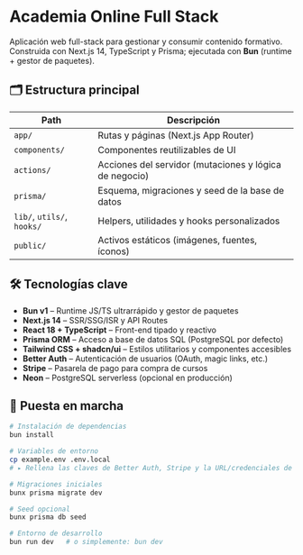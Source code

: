 # Academia Online Full Stack

Aplicación web full-stack para gestionar y consumir contenido formativo.  
Construida con Next.js 14, TypeScript y Prisma; ejecutada con **Bun** (runtime + gestor de paquetes).

## 🗂️ Estructura principal

| Path | Descripción |
|------|-------------|
| `app/` | Rutas y páginas (Next.js App Router) |
| `components/` | Componentes reutilizables de UI |
| `actions/` | Acciones del servidor (mutaciones y lógica de negocio) |
| `prisma/` | Esquema, migraciones y seed de la base de datos |
| `lib/`, `utils/`, `hooks/` | Helpers, utilidades y hooks personalizados |
| `public/` | Activos estáticos (imágenes, fuentes, íconos) |

## 🛠️ Tecnologías clave

- **Bun v1** – Runtime JS/TS ultrarrápido y gestor de paquetes  
- **Next.js 14** – SSR/SSG/ISR y API Routes  
- **React 18 + TypeScript** – Front-end tipado y reactivo  
- **Prisma ORM** – Acceso a base de datos SQL (PostgreSQL por defecto)  
- **Tailwind CSS + shadcn/ui** – Estilos utilitarios y componentes accesibles  
- **Better Auth** – Autenticación de usuarios (OAuth, magic links, etc.)  
- **Stripe** – Pasarela de pago para compra de cursos  
- **Neon** – PostgreSQL serverless (opcional en producción)

## 🚀 Puesta en marcha

```bash
# Instalación de dependencias
bun install

# Variables de entorno
cp example.env .env.local
# ▸ Rellena las claves de Better Auth, Stripe y la URL/credenciales de tu BBDD

# Migraciones iniciales
bunx prisma migrate dev

# Seed opcional
bunx prisma db seed

# Entorno de desarrollo
bun run dev   # o simplemente: bun dev